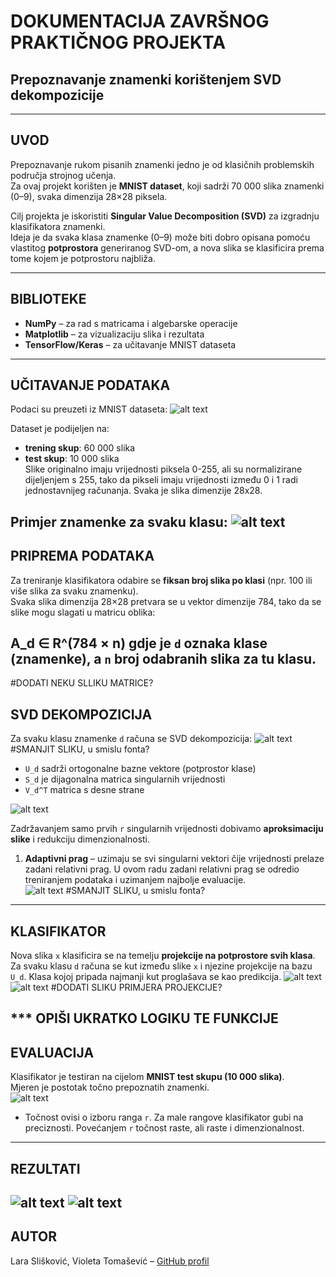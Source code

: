 # DOKUMENTACIJA ZAVRŠNOG PRAKTIČNOG PROJEKTA
## Prepoznavanje znamenki korištenjem SVD dekompozicije

---

## UVOD
Prepoznavanje rukom pisanih znamenki jedno je od klasičnih problemskih područja strojnog učenja.  
Za ovaj projekt korišten je **MNIST dataset**, koji sadrži 70 000 slika znamenki (0–9), svaka dimenzija 28×28 piksela.  

Cilj projekta je iskoristiti **Singular Value Decomposition (SVD)** za izgradnju klasifikatora znamenki.  
Ideja je da svaka klasa znamenke (0–9) može biti dobro opisana pomoću vlastitog **potprostora** generiranog SVD-om, a nova slika se klasificira prema tome kojem je potprostoru najbliža.

---

## BIBLIOTEKE
- **NumPy** – za rad s matricama i algebarske operacije  
- **Matplotlib** – za vizualizaciju slika i rezultata  
- **TensorFlow/Keras** – za učitavanje MNIST dataseta  

---

## UČITAVANJE PODATAKA
Podaci su preuzeti iz MNIST dataseta:
![alt text](image-2.png) 

Dataset je podijeljen na:  
- **trening skup**: 60 000 slika  
- **test skup**: 10 000 slika  
Slike originalno imaju vrijednosti piksela 0-255, ali su normalizirane dijeljenjem s 255, tako da pikseli imaju vrijednosti između 0 i 1 radi jednostavnijeg računanja. 
Svaka je slika dimenzije 28x28.

Primjer znamenke za svaku klasu: 
![alt text](image-10.png)
---

## PRIPREMA PODATAKA
Za treniranje klasifikatora odabire se **fiksan broj slika po klasi** (npr. 100 ili više slika za svaku znamenku).  
Svaka slika dimenzija 28×28 pretvara se u vektor dimenzije 784, tako da se slike mogu slagati u matricu oblika:


A_d ∈ R^(784 × n)
gdje je `d` oznaka klase (znamenke), a `n` broj odabranih slika za tu klasu.
---
#DODATI NEKU SLLIKU MATRICE?

## SVD DEKOMPOZICIJA
Za svaku klasu znamenke `d` računa se SVD dekompozicija:
![alt text](image.png) #SMANJIT SLIKU, u smislu fonta?
- `U_d` sadrži ortogonalne bazne vektore (potprostor klase)  
- `S_d` je dijagonalna matrica singularnih vrijednosti  
- `V_d^T` matrica s desne strane 


![alt text](../images/svd_image.png) 

Zadržavanjem samo prvih `r` singularnih vrijednosti dobivamo **aproksimaciju slike** i redukciju dimenzionalnosti.  

1. **Adaptivni prag** – uzimaju se svi singularni vektori čije vrijednosti prelaze zadani relativni prag. 
U ovom radu zadani relativni prag se odredio treniranjem podataka i uzimanjem najbolje evaluacije.  
![alt text](image-1.png) #SMANJIT SLIKU, u smislu fonta?
---

## KLASIFIKATOR
Nova slika `x` klasificira se na temelju **projekcije na potprostore svih klasa**.  
Za svaku klasu `d` računa se kut između slike `x` i njezine projekcije na bazu `U_d`. Klasa kojoj pripada najmanji kut proglašava se kao predikcija.
![alt text](image-4.png) 
![alt text](image-5.png)
#DODATI SLIKU PRIMJERA PROJEKCIJE?

*** OPIŠI UKRATKO LOGIKU TE FUNKCIJE
---

## EVALUACIJA
Klasifikator je testiran na cijelom **MNIST test skupu (10 000 slika)**.  
Mjeren je postotak točno prepoznatih znamenki.  
![alt text](image-6.png)

- Točnost ovisi o izboru ranga `r`. Za male rangove klasifikator gubi na preciznosti. Povećanjem `r` točnost raste, ali raste i dimenzionalnost.
---

## REZULTATI
![alt text](image-8.png)
![alt text](image-9.png)
---


## AUTOR
Lara Slišković, Violeta Tomašević – [GitHub profil](https://github.com/tvojprofil)
